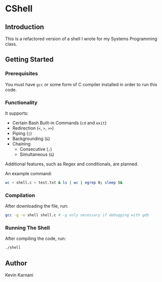 # CShell

## Introduction

This is a refactored version of a shell I wrote for my Systems Programming class.

## Getting Started

### Prerequisites

You must have `gcc` or some form of C compiler installed in order to run this code.

### Functionality
It supports:

* Certain Bash Built-in Commands (`cd` and `exit`)
* Redirection (`<`, `>`, `>>`)
* Piping (`|`)
* Backgrounding (`&`)
* Chaining
    * Consecutive (`;`)
    * Simultaneous (`&`)

Additional features, such as Regex and conditionals, are planned.

An example command:

```bash
wc < shell.c > test.txt & ls | wc | egrep 0; sleep 5&
```

### Compilation

After downloading the file, run:
```bash
gcc -g -o shell shell.c # -g only necessary if debugging with gdb
```

### Running The Shell

After compiling the code, run:
```bash
./shell
```

## Author

Kevin Karnani
